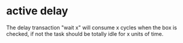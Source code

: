 # active delay

The delay transaction "wait x" will consume x cycles when the box is checked, if not the task should be totally idle for x units of time.
